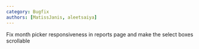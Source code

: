 ```yaml
---
category: Bugfix
authors: [MatissJanis, aleetsaiya]
---
```


Fix month picker responsiveness in reports page and make the select boxes scrollable
